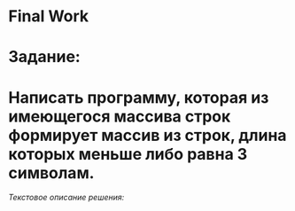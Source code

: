 # Final Work

# Задание:

# Написать программу, которая из имеющегося массива строк формирует массив из строк, длина которых меньше либо равна 3 символам.

*Текстовое описание решения:*

